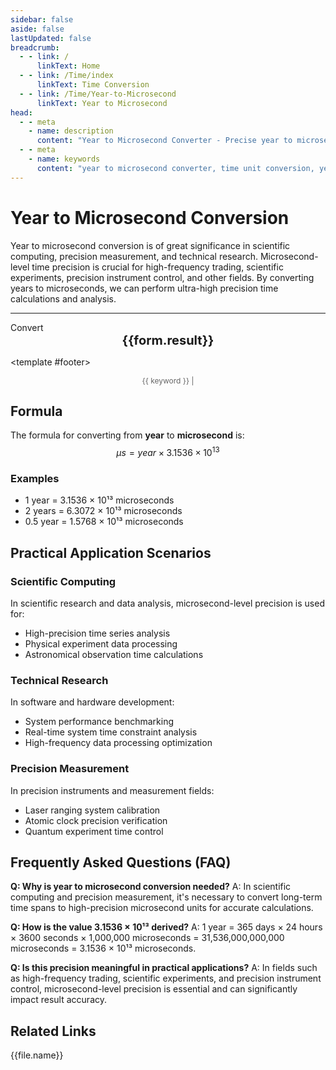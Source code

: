 ```yaml
---
sidebar: false
aside: false
lastUpdated: false
breadcrumb:
  - - link: /
      linkText: Home
  - - link: /Time/index
      linkText: Time Conversion
  - - link: /Time/Year-to-Microsecond
      linkText: Year to Microsecond
head:
  - - meta
    - name: description
      content: "Year to Microsecond Converter - Precise year to microsecond time unit conversion tool. Supports scientific computing, precision measurement, technical research and other high-precision application scenarios. Uses the formula year × 3.1536 × 10¹³ for conversion, providing detailed calculation steps and practical application cases."
  - - meta
    - name: keywords
      content: "year to microsecond converter, time unit conversion, year to microsecond, precision time conversion, scientific computing, technical research, high-precision measurement, year microsecond conversion, time calculator"
---
```

# Year to Microsecond Conversion

Year to microsecond conversion is of great significance in scientific computing, precision measurement, and technical research. Microsecond-level time precision is crucial for high-frequency trading, scientific experiments, precision instrument control, and other fields. By converting years to microseconds, we can perform ultra-high precision time calculations and analysis.

---
<script setup>
import { onMounted, reactive, inject, ref } from 'vue'
import { NButton,NForm ,NFormItem,NInput,NInputNumber,NSelect,NCard,useMessage,NGrid ,NGi  } from 'naive-ui'
import { defineClientComponent } from 'vitepress'
import { Time } from '../files';

const convert = inject('convert')

const form = reactive({
  number: null,
  result: '',
  title: 'Year to Microsecond Converter',
  seoKey: ['year to microsecond', 'precision time conversion', 'scientific computing', 'technical research', 'high-precision measurement', 'year microsecond conversion', 'time calculator', 'year to microsecond']
})

const convertHandler = () => {
  if (form.number !== null && !isNaN(form.number)) {
    const convertedValue = parseFloat(form.number) * 31536000000000
    form.result = `${form.number} year = ${convertedValue.toFixed(0)} microseconds`
  } else {
    form.result = 'Please enter a valid number.'
  }
}
</script>

<n-card :title="form.title" embedded hoverable>
  <n-form size="large" :model="form">
    <n-form-item label="Year">
      <n-input-number v-model:value="form.number" placeholder="Enter years" style="width: 100%" />
    </n-form-item>
    <n-form-item>
      <n-button type="info" @click="convertHandler" block>Convert</n-button>
    </n-form-item>
  </n-form>

  <n-card embedded :bordered="false" hoverable>
    <div style="text-align:center;font-size:20px;">
      <strong>{{form.result}}</strong>
    </div>
  </n-card>

  <template #footer>
    <div style="font-size: 12px; color: #666; text-align: center;">
      <span v-for="(keyword, index) in form.seoKey" :key="index">
        {{ keyword }}<span v-if="index < form.seoKey.length - 1"> | </span>
      </span>
    </div>
  </template>
</n-card>

## Formula

The formula for converting from **year** to **microsecond** is:
$$ \mu s = year \times 3.1536 \times 10^{13} $$

### Examples
- 1 year = 3.1536 × 10¹³ microseconds
- 2 years = 6.3072 × 10¹³ microseconds
- 0.5 year = 1.5768 × 10¹³ microseconds

## Practical Application Scenarios

### Scientific Computing
In scientific research and data analysis, microsecond-level precision is used for:
- High-precision time series analysis
- Physical experiment data processing
- Astronomical observation time calculations

### Technical Research
In software and hardware development:
- System performance benchmarking
- Real-time system time constraint analysis
- High-frequency data processing optimization

### Precision Measurement
In precision instruments and measurement fields:
- Laser ranging system calibration
- Atomic clock precision verification
- Quantum experiment time control

## Frequently Asked Questions (FAQ)

**Q: Why is year to microsecond conversion needed?**
A: In scientific computing and precision measurement, it's necessary to convert long-term time spans to high-precision microsecond units for accurate calculations.

**Q: How is the value 3.1536 × 10¹³ derived?**
A: 1 year = 365 days × 24 hours × 3600 seconds × 1,000,000 microseconds = 31,536,000,000,000 microseconds = 3.1536 × 10¹³ microseconds.

**Q: Is this precision meaningful in practical applications?**
A: In fields such as high-frequency trading, scientific experiments, and precision instrument control, microsecond-level precision is essential and can significantly impact result accuracy.

## Related Links
<n-grid x-gap="12" :cols="2">
  <n-gi v-for="(file, index) in Time" :key="index">
    <n-button
      text
      tag="a"
      :href="file.path"
      type="info"
    >
      {{file.name}}
    </n-button>
  </n-gi>
</n-grid>